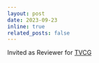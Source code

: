 ```yaml
---
layout: post
date: 2023-09-23
inline: true
related_posts: false
---
```


Invited as Reviewer for [TVCG](https://www.computer.org/csdl/journal/tg)
